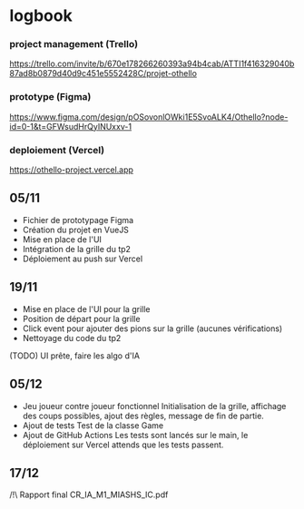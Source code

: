 # logbook
### project management (Trello)
https://trello.com/invite/b/670e178266260393a94b4cab/ATTI1f416329040b87ad8b0879d40d9c451e5552428C/projet-othello

### prototype (Figma)
https://www.figma.com/design/pOSovonlOWki1E5SvoALK4/Othello?node-id=0-1&t=GFWsudHrQyINUxxv-1

### deploiement (Vercel)
https://othello-project.vercel.app

## 05/11
- Fichier de prototypage Figma
- Création du projet en VueJS
- Mise en place de l'UI
- Intégration de la grille du tp2
- Déploiement au push sur Vercel

## 19/11
- Mise en place de l'UI pour la grille
- Position de départ pour la grille
- Click event pour ajouter des pions sur la grille (aucunes vérifications)
- Nettoyage du code du tp2

(TODO) UI prête, faire les algo d'IA

## 05/12
- Jeu joueur contre joueur fonctionnel
Initialisation de la grille, affichage des coups possibles, ajout des règles, message de fin de partie.
- Ajout de tests
Test de la classe Game
- Ajout de GitHub Actions
Les tests sont lancés sur le main, le déploiement sur Vercel attends que les tests passent.

## 17/12
/!\ Rapport final
CR_IA_M1_MIASHS_IC.pdf